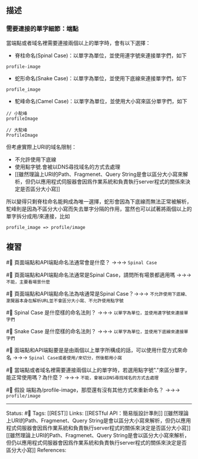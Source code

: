 

## 描述

### 需要連接的單字細節：端點

當端點或者域名裡需要連接兩個以上的單字時，會有以下選擇：
- 脊柱命名(Spinal Case)：以單字為單位，並使用連字號來連接單字們，如下
```
profile-image
```

- 蛇形命名(Snake Case)：以單字為單位，並使用下底線來連接單字們，如下
```
profile_image
```

- 駝峰命名(Camel Case)：以單字為單位，並使用大小寫來區分單字們，如下
```
// 小駝峰
profileImage

// 大駝峰
ProfileImage
```

但考慮實際上URI的域名限制：
- 不允許使用下底線
- 使用點字號.會被以DNS尋找域名的方式去處理
- [[雖然理論上URI的Path、Fragmenet、Query String是會以區分大小寫來解析，但仍以應用程式伺服器會因爲作業系統和負責執行server程式的關係來決定是否區分大小寫]]

  
所以變得只剩脊柱命名能夠成為唯一選擇，蛇形會因為下底線而無法正常被解析，駝峰則是因為不區分大小寫而失去單字分隔的作用，當然也可以試著將兩個以上的單字拆分成用/來連接，比如

```
profile_image => profile/image
```


## 複習

#🧠 頁面端點和API端點命名法通常會是什麼？ ->->-> `Spinal Case`
<!--SR:!2023-03-04,74,250-->

#🧠 頁面端點和API端點命名法通常是Spinal Case，請問所有場景都適用嗎 ->->-> `不能，主要看場景什麼`
<!--SR:!2023-07-18,155,250-->

#🧠 頁面端點和API端點命名法為啥通常是Spinal Case？->->-> `不允許使用下底線、瀏覽器本身在解析URL並不會區分大小寫、不允許使用點字號`
<!--SR:!2023-02-27,70,250-->

#🧠 Spinal Case 是什麼樣的命名法則？ ->->-> `以單字為單位，並使用連字號來連接單字們`
<!--SR:!2023-07-15,152,250-->

#🧠 Snake Case 是什麼樣的命名法則？ ->->-> `以單字為單位，並使用下底線來連接單字們`
<!--SR:!2023-03-04,74,250-->

#🧠 面端點和API端點要是是由兩個以上單字所構成的話，可以使用什麼方式來命名 ->->-> `Spinal Case或者使用/來切分，然後都用小寫`
<!--SR:!2023-03-04,74,250-->

#🧠 當端點或者域名裡需要連接兩個以上的單字時，若選用點字號"."來區分單字，能正常使用嗎？為什麼？ ->->-> `不能，會被以DNS尋找域名的方式去處理`
<!--SR:!2023-02-26,69,250-->

#🧠 假設 端點為/profile-image，那麼還有沒有其他方式來重新命名？  ->->-> `profile/image`
<!--SR:!2023-06-05,128,250-->


---
Status: #🌱 
Tags:
[[REST]]
Links:
[[RESTful API：簡易版設計準則]]
[[雖然理論上URI的Path、Fragmenet、Query String是會以區分大小寫來解析，但仍以應用程式伺服器會因爲作業系統和負責執行server程式的關係來決定是否區分大小寫]]
[[雖然理論上URI的Path、Fragmenet、Query String是會以區分大小寫來解析，但仍以應用程式伺服器會因爲作業系統和負責執行server程式的關係來決定是否區分大小寫]]
References:
